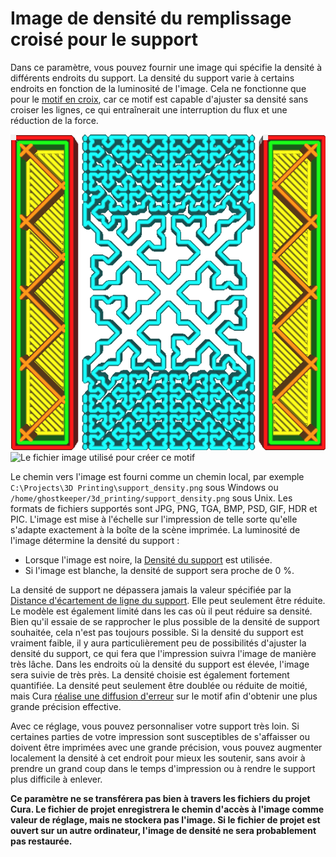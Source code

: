 Image de densité du remplissage croisé pour le support
===

Dans ce paramètre, vous pouvez fournir une image qui spécifie la densité à différents endroits du support. La densité du support varie à certains endroits en fonction de la luminosité de l'image. Cela ne fonctionne que pour le [motif en croix](../support/support_pattern.md), car ce motif est capable d'ajuster sa densité sans croiser les lignes, ce qui entraînerait une interruption du flux et une réduction de la force.

![La densité du support est plus importante sur les côtés](../../../articles/images/cross_support_density_image.png)
![Le fichier image utilisé pour créer ce motif](../../../articles/images/cross_support_density_image_mask.png)

Le chemin vers l'image est fourni comme un chemin local, par exemple `C:\Projects\3D Printing\support_density.png` sous Windows ou `/home/ghostkeeper/3d_printing/support_density.png` sous Unix. Les formats de fichiers supportés sont JPG, PNG, TGA, BMP, PSD, GIF, HDR et PIC. L'image est mise à l'échelle sur l'impression de telle sorte qu'elle s'adapte exactement à la boîte de la scène imprimée. La luminosité de l'image détermine la densité du support :
* Lorsque l'image est noire, la [Densité du support](../support/support_infill_rate.md) est utilisée.
* Si l'image est blanche, la densité de support sera proche de 0 %.

La densité de support ne dépassera jamais la valeur spécifiée par la [Distance d'écartement de ligne du support](../support/support_line_distance.md). Elle peut seulement être réduite. Le modèle est également limité dans les cas où il peut réduire sa densité. Bien qu'il essaie de se rapprocher le plus possible de la densité de support souhaitée, cela n'est pas toujours possible. Si la densité du support est vraiment faible, il y aura particulièrement peu de possibilités d'ajuster la densité du support, ce qui fera que l'impression suivra l'image de manière très lâche. Dans les endroits où la densité du support est élevée, l'image sera suivie de très près. La densité choisie est également fortement quantifiée. La densité peut seulement être doublée ou réduite de moitié, mais Cura [réalise une diffusion d'erreur](https://fr.wikipedia.org/wiki/Diffusion_d%27erreur) sur le motif afin d'obtenir une plus grande précision effective.

Avec ce réglage, vous pouvez personnaliser votre support très loin. Si certaines parties de votre impression sont susceptibles de s'affaisser ou doivent être imprimées avec une grande précision, vous pouvez augmenter localement la densité à cet endroit pour mieux les soutenir, sans avoir à prendre un grand coup dans le temps d'impression ou à rendre le support plus difficile à enlever.  

**Ce paramètre ne se transférera pas bien à travers les fichiers du projet Cura. Le fichier de projet enregistrera le chemin d'accès à l'image comme valeur de réglage, mais ne stockera pas l'image. Si le fichier de projet est ouvert sur un autre ordinateur, l'image de densité ne sera probablement pas restaurée.**

